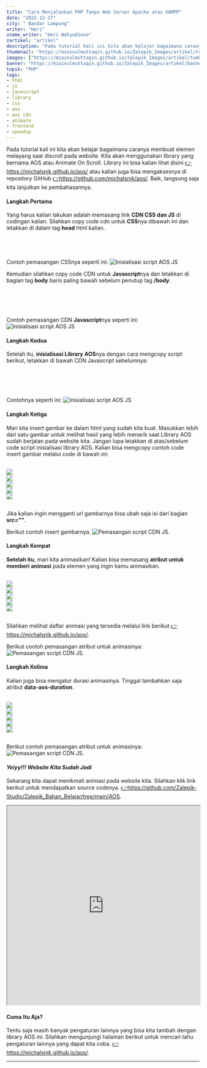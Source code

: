 ```yaml
---
title: "Cara Menjalankan PHP Tanpa Web Server Apache atau XAMPP"
date: "2022-12-27"
city: " Bandar Lampung"
writer: "Heri"
zname_writer: "Heri Wahyudiono"
zartikel: "artikel"
description: "Pada tutorial kali ini kita akan belajar bagaimana caranya membuat elemen melayang saat discroll pada website. Kita akan menggunakan library yang bernama AOS atau Animate On Scroll. Library ini bisa kalian lihat disini"
thumbnail: "https://mzainulmuttaqin.github.io/Zalepik_Images/artikel/tumbnail/zalepik_thumbnail_CARA__MEMBUAT_ELEMEN_MELAYANG_SAAT_DISCROLL_PADA_WEBSITE_MENGGUNAKAN_LIBRARY_AOS.png"
images: ["https://mzainulmuttaqin.github.io/Zalepik_Images/artikel/tumbnail/zalepik_thumbnail_CARA__MEMBUAT_ELEMEN_MELAYANG_SAAT_DISCROLL_PADA_WEBSITE_MENGGUNAKAN_LIBRARY_AOS.png"]
banner: "https://mzainulmuttaqin.github.io/Zalepik_Images/artikel/banner/zalepik_banner_CARA__MEMBUAT_ELEMEN_MELAYANG_SAAT_DISCROLL_PADA_WEBSITE_MENGGUNAKAN_LIBRARY_AOS.png.png"
topik: "PHP"
tags: 
- html
- js
- javascript
- library
- css
- aos
- aos cdn
- animate
- frontend
- speedup
---
```


Pada tutorial kali ini kita akan belajar bagaimana caranya membuat elemen melayang saat discroll pada website. Kita akan menggunakan library yang bernama AOS atau Animate On Scroll. Library ini bisa kalian lihat disini <a class="text-blue-600 italic" href="https://michalsnik.github.io/aos/" target="_blank">👉https://michalsnik.github.io/aos/</a> atau kalian juga bisa mengaksesnya di repository GitHub <a class="text-blue-600 italic" href="https://github.com/michalsnik/aos/" target="_blank">👉https://github.com/michalsnik/aos/</a>. Baik, langsung saja kita lanjutkan ke pembahasannya.

<div class="zbarisbaru"></div>

#### Langkah Pertama
Yang harus kalian lakukan adalah memasang link **CDN CSS dan JS** di codingan kalian. Silahkan copy code cdn untuk **CSS**nya dibawah ini dan letakkan di dalam tag **head** html kalian.
<pre class="language-css">
    <code class="language-css">
<link href="https://unpkg.com/aos@2.3.1/dist/aos.css" rel="stylesheet">
    </code>
</pre>
Contoh pemasangan CSSnya seperti ini:
<img class="" src="https://mzainulmuttaqin.github.io/Zalepik_Images/artikel/Screenshot_126.png" alt="Inisialisasi script AOS JS">

<div class="zbarisbaru"></div>
<div class="zbarisbaru"></div>
<div class="zbarisbaru"></div>

Kemudian silahkan copy code CDN untuk **Javascript**nya dan letakkan di bagian tag **body** baris paling bawah sebelum penutup tag **/body**.
<pre class="language-javascript">
  <code class="language-javascript">
<script src="https://unpkg.com/aos@2.3.1/dist/aos.js"></script>
  </code>
</pre>

Contoh pemasangan CDN **Javascript**nya seperti ini:
<img class="" src="https://mzainulmuttaqin.github.io/Zalepik_Images/artikel/Screenshot_127.png" alt="Inisialisasi script AOS JS">

<div class="zbarisbaru"></div>

#### Langkah Kedua
Setelah itu, **inisialisasi Library AOS**nya dengan cara mengcopy script berikut, letakkan di bawah CDN Javascript sebelumnya:

<pre class="language-javascript">
  <code class="language-javascript">
<script>
  AOS.init();
</script>
  </code>
</pre>

Contohnya seperti ini:
<img class="zwidthfull" src="https://mzainulmuttaqin.github.io/Zalepik_Images/artikel/Screenshot_128.png" alt="Inisialisasi script AOS JS">

<div class="zbarisbaru"></div>

#### Langkah Ketiga
Mari kita insert gambar ke dalam html yang sudah kita buat. Masukkan lebih dari satu gambar untuk melihat hasil yang lebih menarik saat Library AOS sudah berjalan pada website kita. Jangan lupa letakkan di atas/sebelum code script inisialisasi library AOS. Kalian bisa mengcopy contoh code insert gambar melalui code di bawah ini:

<pre class="language-html">
  <code class="language-html">
<img src="https://mzainulmuttaqin.github.io/Zalepik_Images/portfolio/zalepik_portfolio_Zalepik_Website1.png">
<img src="https://mzainulmuttaqin.github.io/Zalepik_Images/portfolio/zalepik_portfolio_zhop_sm.png">
<img src="https://mzainulmuttaqin.github.io/Zalepik_Images/portfolio/zalepik_portfolio_dribbble_invite_inspire_by...png">
<img src="https://mzainulmuttaqin.github.io/Zalepik_Images/portfolio/zalepik_porfolio_4.png">
<img src="https://mzainulmuttaqin.github.io/Zalepik_Images/portfolio/zalepik_portfolio_All_Gimpscape_Banner.png">
  </code>
</pre>

Jika kalian ingin mengganti url gambarnya bisa ubah saja isi dari bagian **src=""**.

<div class="zbarisbaru"></div>

Berikut contoh insert gambarnya.
<img class="zwidthfull" src="https://mzainulmuttaqin.github.io/Zalepik_Images/artikel/Screenshot_129.png" alt="Pemasangan script CDN JS.">

<div class="zbarisbaru"></div>

#### Langkah Kempat
**Setelah itu**, mari kita animasikan! Kalian bisa memasang **atribut untuk memberi animasi** pada elemen yang ingin kamu animasikan.
<pre class="language-html">
  <code class="language-html">
<img data-aos="fade-up" src="https://mzainulmuttaqin.github.io/Zalepik_Images/portfolio/zalepik_portfolio_Zalepik_Website1.png">
<img data-aos="fade-down" src="https://mzainulmuttaqin.github.io/Zalepik_Images/portfolio/zalepik_portfolio_zhop_sm.png">
<img data-aos="fade-right" src="https://mzainulmuttaqin.github.io/Zalepik_Images/portfolio/zalepik_portfolio_dribbble_invite_inspire_by...png">
<img data-aos="fade-up-left" src="https://mzainulmuttaqin.github.io/Zalepik_Images/portfolio/zalepik_porfolio_4.png">
<img data-aos="fade-up-right" src="https://mzainulmuttaqin.github.io/Zalepik_Images/portfolio/zalepik_portfolio_All_Gimpscape_Banner.png">
  </code>
</pre>
Silahkan melihat daftar animasi yang tersedia melalui link berikut <a class="text-blue-600 italic" href="https://michalsnik.github.io/aos/" target="_blank">👉https://michalsnik.github.io/aos/</a>.

<div class="zbarisbaru"></div>

Berikut contoh pemasangan atribut untuk animasinya:
<img class="zwidthfull" src="https://mzainulmuttaqin.github.io/Zalepik_Images/artikel/Screenshot_130.png" alt="Pemasangan script CDN JS.">


<div class="zbarisbaru"></div>

#### Langkah Kelima
Kalian juga bisa mengatur durasi animasinya. Tinggal tambahkan saja atribut **data-aos-duration**.
<pre class="language-html">
  <code class="language-html">
<img data-aos="fade-up" data-aos-duration="500" src="https://mzainulmuttaqin.github.io/Zalepik_Images/portfolio/zalepik_portfolio_Zalepik_Website1.png">
<img data-aos="fade-down" data-aos-duration="500" src="https://mzainulmuttaqin.github.io/Zalepik_Images/portfolio/zalepik_portfolio_zhop_sm.png">
<img data-aos="fade-right" data-aos-duration="500" src="https://mzainulmuttaqin.github.io/Zalepik_Images/portfolio/zalepik_portfolio_dribbble_invite_inspire_by...png">
<img data-aos="fade-up-left" data-aos-duration="500" src="https://mzainulmuttaqin.github.io/Zalepik_Images/portfolio/zalepik_porfolio_4.png">
<img data-aos="fade-up-right" data-aos-duration="500" src="https://mzainulmuttaqin.github.io/Zalepik_Images/portfolio/zalepik_portfolio_All_Gimpscape_Banner.png">
  </code>
</pre>


<div class="zbarisbaru"></div>
<div class="zbarisbaru"></div>

Berikut contoh pemasangan atribut untuk animasinya:
<img class="" src="https://mzainulmuttaqin.github.io/Zalepik_Images/artikel/Screenshot_131.png" alt="Pemasangan script CDN JS.">

<div class="zbarisbaru"></div>
<div class="zbarisbaru"></div>

#### *Yeiyy!!! Website Kita Sudah Jadi*
Sekarang kita dapat menikmati animasi pada website kita. Silahkan klik link berikut untuk mendapatkan source codenya. <a class="text-blue-600 italic" href="https://github.com/Zalepik-Studio/Zalepik_Bahan_Belajar/tree/main/AOS" target="_blank">👉https://github.com/Zalepik-Studio/Zalepik_Bahan_Belajar/tree/main/AOS</a>.
<iframe src="https://zalepik-studio.github.io/Zalepik_Bahan_Belajar/AOS/aos.html" width="100%" height="520px">
</iframe>

#### Cuma Itu Aja?
Tentu saja masih banyak pengaturan lainnya yang bisa kita tambah dengan library AOS ini. Silahkan mengunjungi halaman berikut untuk mencari tahu pengaturan lainnya yang dapat kita coba. <a class="text-blue-600 italic" href="https://michalsnik.github.io/aos/" target="_blank">👉https://michalsnik.github.io/aos/</a>.


<div class="zbarisbaru"></div>
<div class="zbarisbaru"></div>

---